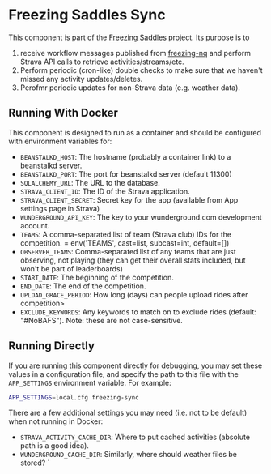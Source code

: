 # Freezing Saddles Sync

This component is part of the [Freezing Saddles](http://freezingsaddles.com) project.  Its purpose is to 
1. receive workflow messages published from [freezing-nq](https://github.com/freezingsaddles/freezing-nq) and perform Strava API calls to retrieve activities/streams/etc.
2. Perform periodic (cron-like) double checks to make sure that we haven't missed any activity updates/deletes.
3. Perofmr periodic updates for non-Strava data (e.g. weather data).

## Running With Docker
This component is designed to run as a container and should be configured with environment variables for:
- `BEANSTALKD_HOST`: The hostname (probably a container link) to a beanstalkd server.
- `BEANSTALKD_PORT`: The port for beanstalkd server (default 11300)
- `SQLALCHEMY_URL`: The URL to the database.
- `STRAVA_CLIENT_ID`: The ID of the Strava application.
- `STRAVA_CLIENT_SECRET`: Secret key for the app (available from App settings page in Strava)
- `WUNDERGROUND_API_KEY`: The key to your wunderground.com development account.
- `TEAMS`: A comma-separated list of team (Strava club) IDs for the competition. = env('TEAMS', cast=list, subcast=int, default=[])
- `OBSERVER_TEAMS`: Comma-separated list of any teams that are just observing, not playing (they can get their overall stats included, but won't be part of leaderboards)
- `START_DATE`: The beginning of the competition.
- `END_DATE`: The end of the competition.
- `UPLOAD_GRACE_PERIOD`: How long (days) can people upload rides after competition>
- `EXCLUDE_KEYWORDS`: Any keywords to match on to exclude rides (default: "#NoBAFS"). Note: these are not case-sensitive.

## Running Directly

If you are running this component directly for debugging, you may set these values in a configuration file, and specify the path to this file with the `APP_SETTINGS` environment variable.  For example:
```bash
APP_SETTINGS=local.cfg freezing-sync
``` 

There are a few additional settings you may need (i.e. not to be default) when not running in Docker:
- `STRAVA_ACTIVITY_CACHE_DIR`: Where to put cached activities (absolute path is a good idea).
- `WUNDERGROUND_CACHE_DIR`: Similarly, where should weather files be stored?
`